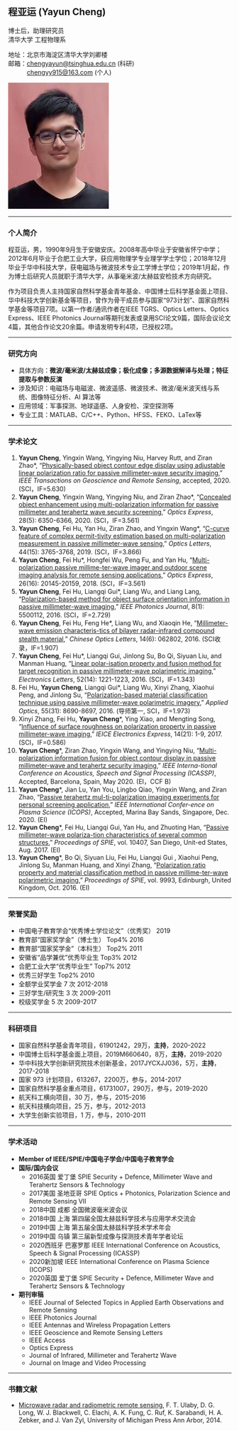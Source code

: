 ## 程亚运 (Yayun Cheng)
博士后，助理研究员  
清华大学 工程物理系  

地址：北京市海淀区清华大学刘卿楼  
邮箱：chengyayun@tsinghua.edu.cn (科研)    
&emsp;&emsp;&nbsp;&nbsp;&nbsp;&thinsp;chengyy915@163.com (个人)  

![Yayun Cheng](/PhotoYayunCheng.jpg)

---

### 个人简介
程亚运，男，1990年9月生于安徽安庆。2008年高中毕业于安徽省怀宁中学；2012年6月毕业于合肥工业大学，获应用物理学专业理学学士学位；2018年12月毕业于华中科技大学，获电磁场与微波技术专业工学博士学位；2019年1月起，作为博士后研究人员就职于清华大学，从事毫米波/太赫兹安检技术方向研究。

作为项目负责人主持国家自然科学基金青年基金、中国博士后科学基金面上项目、华中科技大学创新基金等项目，曾作为骨干成员参与国家“973计划”、国家自然科学基金等项目7项。以第一作者/通讯作者在IEEE TGRS、Optics Letters、Optics Express、IEEE Photonics Journal等期刊发表或录用SCI论文9篇，国际会议论文4篇，其他合作论文20余篇。申请发明专利4项，已授权2项。

---

### 研究方向
- 具体方向：**微波/毫米波/太赫兹成像；极化成像；多源数据解译与处理；特征提取与参数反演**  
- 涉及知识：电磁场与电磁波、微波遥感、微波技术、微波/毫米波天线与系统、图像特征分析、AI 算法等  
- 应用领域：军事探测、地球遥感、人身安检、深空探测等   
- 专业工具：MATLAB、C/C++、Python、HFSS、FEKO、LaTex等  

<!--### 工作经历
2019.01 – 2021.01 清华大学 博士后 合作导师：赵自然研究员-->

<!-- ### 教育背景
2014.09 – 2018.12  华中科技大学 博士 电磁场与微波技术  
2012.09 – 2014.08  华中科技大学 硕士 电磁场与微波技术  
2008.09 – 2012.06  合肥工业大学 本科 应用物理学 -->

---
### 学术论文
1.	**Yayun Cheng**, Yingxin Wang, Yingying Niu, Harvey Rutt, and Ziran Zhao*, “[Physically-based object contour edge display using adjustable linear polarization ratio for passive millimeter-wave security imaging](),” *IEEE Transactions on Geoscience and Remote Sensing*, accepted, 2020. (SCI，IF=5.630)
2.	**Yayun Cheng**, Yingxin Wang, Yingying Niu, and Ziran Zhao*, “[Concealed object enhancement using multi-polarization information for passive millimeter and terahertz wave security screening](),” *Optics Express*, 28(5): 6350-6366, 2020. (SCI，IF=3.561)
3.	**Yayun Cheng**, Fei Hu, Yan Hu, Ziran Zhao, and Yingxin Wang*, “[C-curve feature of complex permit-tivity estimation based on multi-polarization measurement in passive millimeter-wave sensing](),” *Optics Letters*, 44(15): 3765-3768, 2019. (SCI，IF=3.866)
4.	**Yayun Cheng**, Fei Hu*, Hongfei Wu, Peng Fu, and Yan Hu, “[Multi-polarization passive millime-ter-wave imager and outdoor scene imaging analysis for remote sensing applications](),” *Optics Express*, 26(16): 20145-20159, 2018. (SCI，IF=3.561)
5.	**Yayun Cheng**, Fei Hu, Liangqi Gui*, Liang Wu, and Liang Lang, “[Polarization-based method for object surface orientation information in passive millimeter-wave imaging](),” *IEEE Photonics Journal*, 8(1): 5500112, 2016. (SCI，IF=2.729)
6.	**Yayun Cheng**, Fei Hu, Feng He*, Liang Wu, and Xiaoqin He, “[Millimeter-wave emission characteris-tics of bilayer radar-infrared compound stealth material](),” *Chinese Optics Letters*, 14(6): 062802, 2016. (SCI收录，IF=1.907)
7.	**Yayun Cheng**, Fei Hu*, Liangqi Gui, Jinlong Su, Bo Qi, Siyuan Liu, and Manman Huang, “[Linear polar-isation property and fusion method for target recognition in passive millimeter-wave polarimetric imaging](),” *Electronics Letters*, 52(14): 1221-1223, 2016. (SCI，IF=1.343)
8.	Fei Hu, **Yayun Cheng**, Liangqi Gui*, Liang Wu, Xinyi Zhang, Xiaohui Peng, and Jinlong Su, “[Polarization-based material classification technique using passive millimeter-wave polarimetric imagery](),” *Applied Optics*, 55(31): 8690-8697, 2016. (导师第一, SCI，IF=1.973)
9.	Xinyi Zhang, Fei Hu, **Yayun Cheng***, Ying Xiao, and Mengting Song, “[Influence of surface roughness on polarization property in passive millimeter-wave imaging](),” *IEICE Electronics Express*, 14(21): 1-9, 2017. (SCI，IF=0.586)
10.	**Yayun Cheng***, Ziran Zhao, Yingxin Wang, and Yingying Niu, “[Multi-polarization information fusion for object contour display in passive millimeter-wave and terahertz security imaging](),” *IEEE Interna-tional Conference on Acoustics, Speech and Signal Processing (ICASSP)*, Accepted, Barcelona, Spain, May 2020. (EI，CCF B)
11.	**Yayun Cheng***, Jian Lu, Yan You, Lingbo Qiao, Yingxin Wang, and Ziran Zhao, “[Passive terahertz mul-ti-polarization imaging experiments for personal screening application](),” *IEEE International Confer-ence on Plasma Science (ICOPS)*, Accepted, Marina Bay Sands, Singapore, Dec. 2020. (EI)
12.	**Yayun Cheng***, Fei Hu, Liangqi Gui, Yan Hu, and Zhuoting Han, “[Passive millimeter-wave polariza-tion characteristics of several common structures](),” *Proceedings of SPIE*, vol. 10407, San Diego, Unit-ed States, Aug. 2017. (EI)
13.	**Yayun Cheng***, Bo Qi, Siyuan Liu, Fei Hu, Liangqi Gui , Xiaohui Peng, Jinlong Su, Manman Huang, and Xinyi Zhang, “[Polarization ratio property and material classification method in passive millime-ter-wave polarimetric imaging](),” *Proceedings of SPIE*, vol. 9993, Edinburgh, United Kingdom, Oct. 2016. (EI)

---
### 荣誉奖励
- 中国电子教育学会“优秀博士学位论文”（优秀奖） 2019
- 教育部“国家奖学金”（博士生） Top4% 2016
- 教育部“国家奖学金”（本科生） Top2% 2011
- 安徽省“品学兼优”优秀毕业生   Top3% 2012
- 合肥工业大学“优秀毕业生”     Top7% 2012
- 优秀三好学生 Top2% 2010
- 全额学业奖学金 7 次 2012-2018
- 三好学生/研究生 3 次 2009-2011
- 校级奖学金 5 次 2009-2017

---
### 科研项目
- 国家自然科学基金青年项目，61901242，29万，**主持**，2020-2022
- 中国博士后科学基金面上项目，2019M660640，8万，**主持**，2019-2020
- 华中科技大学创新研究院技术创新基金，2017JYCXJJ036，5万，**主持**，2017-2018
- 国家 973 计划项目，613267，2200万，参与，2014-2017
- 国家自然科学基金重点项目，61731007，290万，参与，2019-2020
- 航天科工横向项目，30 万，参与，2015-2016
- 航天科技横向项目，25 万，参与，2012-2013
- 大学生创新实验项目，1 万，参与，2010-2011

---
### 学术活动
- **Member of IEEE/SPIE/中国电子学会/中国电子教育学会** 
- **国际/国内会议**
  - 2016英国 爱丁堡 SPIE Security + Defence, Millimeter Wave and Terahertz Sensors & Technology
  - 2017美国 圣地亚哥 SPIE Optics + Photonics, Polarization Science and Remote Sensing VII
  - 2018中国 成都 全国微波毫米波会议
  - 2018中国 上海 第四届全国太赫兹科学技术与应用学术交流会
  - 2019中国 上海 第五届全国太赫兹科学技术学术年会
  - 2019中国 乌镇 第三届新型成像与探测技术青年学者论坛
  - 2020西班牙 巴塞罗那 IEEE International Conference on Acoustics, Speech & Signal Processing (ICASSP)
  - 2020新加坡 IEEE International Conference on Plasma Science (ICOPS)
  - 2020英国 爱丁堡 SPIE Security + Defence, Millimeter Wave and Terahertz Sensors & Technology
- **期刊审稿**
  - IEEE Journal of Selected Topics in Applied Earth Observations and Remote Sensing
  - lEEE Photonics Journal
  - IEEE Antennas and Wireless Propagation Letters
  - IEEE Geoscience and Remote Sensing Letters
  - IEEE Access
  - Optics Express
  - Journal of Infrared, Millimeter and Terahertz Wave
  - Journal on Image and Video Processing

---
### 书籍文献
- [Microwave radar and radiometric remote sensing](), F. T. Ulaby, D. G. Long, W. J. Blackwell, C. Elachi, A. K. Fung, C. Ruf, K. Sarabandi, H. A. Zebker, and J. Van Zyl, University of Michigan Press Ann Arbor, 2014.


<!--
## Welcome to GitHub Pages
You can use the [editor on GitHub](https://github.com/ArinCheng/YayunCheng.github.io/edit/master/README.md) to maintain and preview the content for your website in Markdown files.
Whenever you commit to this repository, GitHub Pages will run [Jekyll](https://jekyllrb.com/) to rebuild the pages in your site, from the content in your Markdown files.
### Markdown
Markdown is a lightweight and easy-to-use syntax for styling your writing. It includes conventions for
```markdown
Syntax highlighted code block
# Header 1
## Header 2
### Header 3
- Bulleted
- List
1. Numbered
2. List
**Bold** and _Italic_ and `Code` text
[Link](url) and ![Image](src)
```
For more details see [GitHub Flavored Markdown](https://guides.github.com/features/mastering-markdown/).
### Jekyll Themes
Your Pages site will use the layout and styles from the Jekyll theme you have selected in your [repository settings](https://github.com/ArinCheng/YayunCheng.github.io/settings). The name of this theme is saved in the Jekyll `_config.yml` configuration file.
### Support or Contact
Having trouble with Pages? Check out our [documentation](https://help.github.com/categories/github-pages-basics/) or [contact support](https://github.com/contact) and we’ll help you sort it out.
